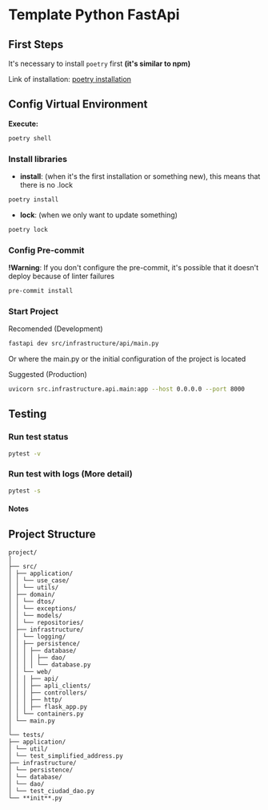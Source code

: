 # Template Python FastApi

## First Steps

It's necessary to install `poetry` first **(it's similar to npm)**

Link of installation: [poetry installation](https://python-poetry.org/docs/)

## Config Virtual Environment

**Execute:**

```sh
poetry shell
```

### Install libraries

* **install**: (when it's the first installation or something new), this means that there is no .lock

```sh
poetry install
```

* **lock**: (when we only want to update something)

```sh
poetry lock
```

### Config Pre-commit

**!Warning**: If you don't configure the pre-commit, it's possible that it doesn't deploy because of linter failures

```sh
pre-commit install
```

### Start Project

Recomended (Development)

```sh
fastapi dev src/infrastructure/api/main.py
```

Or where the main.py or the initial configuration of the project is located

Suggested (Production)

```sh
uvicorn src.infrastructure.api.main:app --host 0.0.0.0 --port 8000
```

## Testing

### Run test status

```sh
pytest -v
```

### Run test with logs (More detail)

```sh
pytest -s
```

#### Notes

## Project Structure

```text
project/
│
├── src/
│ ├── application/
│ │ └── use_case/
│ │ └── utils/
│ ├── domain/
│ │ └── dtos/
│ │ └── exceptions/
│ │ └── models/
│ │ └── repositories/
│ ├── infrastructure/
│ │ └── logging/
│ │ ├── persistence/
│ │ │ ├── database/
│ │ │ │ ├── dao/
│ │ │ │ └── database.py
│ │ └── web/
│ │ │ ├── api/
│ │ │ ├── apli_clients/
│ │ │ ├── controllers/
│ │ │ ├── http/
│ │ │ ├── flask_app.py
│ │ └── containers.py
│ └── main.py
│
└── tests/
├── application/
│ └── util/
│ └── test_simplified_address.py
├── infrastructure/
│ └── persistence/
│ └── database/
│ └── dao/
│ └── test_ciudad_dao.py
└── **init**.py
```
